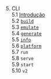 5. CLI  
5.1 [Introdução](./5a-intro.md)  
5.2 [`build`](./5b-build.md)  
5.3 [`emulate`](./5c-emulate.md)  
5.4 [`generate`](./5d-generate.md)   
5.5 [`info`](./5e-info.md)  
5.6 [`platform`](./5f-platform.md)  
5.7 `run`  
5.8 `serve`  
5.9 `start`  
5.10 `v2`  
